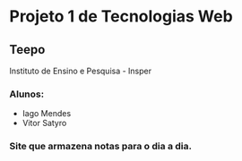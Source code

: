 # Projeto 1 de Tecnologias Web
## Teepo
Instituto de Ensino e Pesquisa - Insper
### Alunos:
- Iago Mendes
- Vitor Satyro
### Site que armazena notas para o dia a dia.
